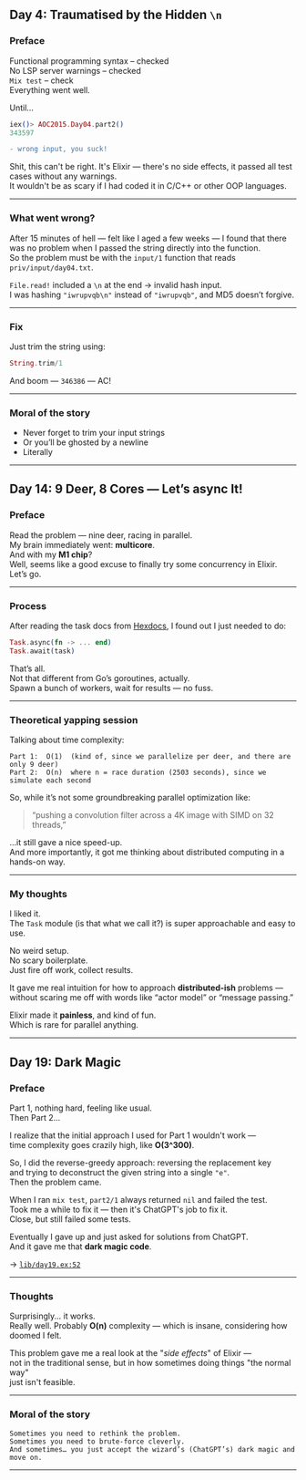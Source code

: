 ## Day 4: Traumatised by the Hidden `\n`

### Preface

Functional programming syntax – checked  
No LSP server warnings – checked  
`Mix test` – check  
Everything went well.

Until...

```elixir
iex()> AOC2015.Day04.part2()
343597
```

```diff
- wrong input, you suck!
```

Shit, this can't be right. It's Elixir — there's no side effects, it passed all test cases without any warnings.  
It wouldn't be as scary if I had coded it in C/C++ or other OOP languages.

---

### What went wrong?

After 15 minutes of hell — felt like I aged a few weeks — I found that there was no problem when I passed the string directly into the function.  
So the problem must be with the `input/1` function that reads `priv/input/day04.txt`.

`File.read!` included a `\n` at the end → invalid hash input.  
I was hashing `"iwrupvqb\n"` instead of `"iwrupvqb"`, and MD5 doesn’t forgive.

---

### Fix

Just trim the string using:

```elixir
String.trim/1
```

And boom — `346386` — AC!

---

### Moral of the story

* Never forget to trim your input strings  
* Or you’ll be ghosted by a newline  
* Literally


---


## Day 14: 9 Deer, 8 Cores — Let’s async It!

### Preface

Read the problem — nine deer, racing in parallel.  
My brain immediately went: **multicore**.  
And with my **M1 chip**?  
Well, seems like a good excuse to finally try some concurrency in Elixir.  
Let’s go.

---

### Process

After reading the task docs from [Hexdocs](https://hexdocs.pm/elixir/1.12/Task.html), I found out I just needed to do:

```elixir
Task.async(fn -> ... end)
Task.await(task)
```

That’s all.  
Not that different from Go’s goroutines, actually.  
Spawn a bunch of workers, wait for results — no fuss.

---

### Theoretical yapping session

Talking about time complexity:

```
Part 1:  O(1)  (kind of, since we parallelize per deer, and there are only 9 deer)
Part 2:  O(n)  where n = race duration (2503 seconds), since we simulate each second
```

So, while it’s not some groundbreaking parallel optimization like:

> “pushing a convolution filter across a 4K image with SIMD on 32 threads,”

…it still gave a nice speed-up.  
And more importantly, it got me thinking about distributed computing in a hands-on way.

---

### My thoughts

I liked it.  
The `Task` module (is that what we call it?) is super approachable and easy to use.

No weird setup.  
No scary boilerplate.  
Just fire off work, collect results.

It gave me real intuition for how to approach **distributed-ish** problems —  
without scaring me off with words like “actor model” or “message passing.”

Elixir made it **painless**, and kind of fun.  
Which is rare for parallel anything.


---


## Day 19: Dark Magic

### Preface

Part 1, nothing hard, feeling like usual.  
Then Part 2...

I realize that the initial approach I used for Part 1 wouldn't work —  
time complexity goes crazily high, like **O(3^300)**.

So, I did the reverse-greedy approach: reversing the replacement key  
and trying to deconstruct the given string into a single `"e"`.  
Then the problem came.

When I ran `mix test`, `part2/1` always returned `nil` and failed the test.  
Took me a while to fix it — then it's ChatGPT's job to fix it.  
Close, but still failed some tests.

Eventually I gave up and just asked for solutions from ChatGPT.  
And it gave me that **dark magic code**.

→ [`lib/day19.ex:52`](lib/day19.ex#L52)

---

### Thoughts

Surprisingly... it works.  
Really well. Probably **O(n)** complexity — which is insane, considering how doomed I felt.

This problem gave me a real look at the "*side effects*" of Elixir —  
not in the traditional sense, but in how sometimes doing things "the normal way"  
just isn't feasible.

---

### Moral of the story

```text
Sometimes you need to rethink the problem.  
Sometimes you need to brute-force cleverly.  
And sometimes… you just accept the wizard’s (ChatGPT’s) dark magic and move on.
```

---
